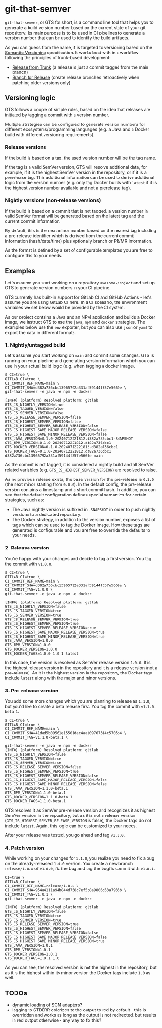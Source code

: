 # git-that-semver

`git-that-semver`, or GTS for short, is a command line tool that helps you to generate a build version number based on the current state of your git repository. Its main purpose is to be used in CI pipelines to generate a version number that can be used to identify the build artifacts.

As you can guess from the name, it is targeted to versioning based on the [Semantic Versioning](https://semver.org) specification. It works best with in a workflow following the principles of trunk-based development:

- [Release from Trunk](https://trunkbaseddevelopment.com/release-from-trunk/) (a release is just a commit tagged from the main branch)
- [Branch for Release](https://trunkbaseddevelopment.com/branch-for-release/) (create release branches retroactively when patching older versions only)

## Versioning logic

GTS follows a couple of simple rules, based on the idea that releases are initiated by tagging a commit with a version number.

Multiple strategies can be configured to generate version numbers for different ecosystems/programming languages (e.g. a Java and a Docker build with different versioning requirements).

### Release versions

If the build is based on a tag, the used version number will be the tag name.

If the tag is a valid SemVer version, GTS will resolve additional data, for example, if it is the highest SemVer version in the repository, or if it is a prerelease tag. This additional information can be used to derive additional logic from the version number (e.g. only tag Docker builds with `latest` if it is the highest version number available and not a prerelease tag).

### Nightly versions (non-release versions)

If the build is based on a commit that is not tagged, a version number in valid SemVer format will be generated based on the latest tag and the current commit information.

By default, this is the next minor number based on the nearest tag including a pre-release identifier which is derived from the current commit information (hash/date/time) plus optionally branch or PR/MR information.

As the format is defined by a set of configurable templates you are free to configure this to your needs.

## Examples

Let's assume you start working on a repository `awesome-project` and set up GTS to generate version numbers in your CI pipeline.

GTS currently has built-in support for GitLab CI and GitHub Actions - let's assume you are using GitLab CI here. In a CI scenario, the environment variables we set below would be provided by the CI system.

As our project contains a Java and an NPM application and builds a Docker image, we instruct GTS to use the `java`, `npm` and `docker` strategies. The examples below use the `env` exporter, but you can also use `json` or `yaml` to export the data in different formats.

### 1. Nightly/untagged build

Let's assume you start working on `main` and commit some changes. GTS is running on your pipeline and generating version information which you can use in your actual build logic (e.g. when tagging a docker image). 

```shell
$ CI=true \
GITLAB_CI=true \
CI_COMMIT_REF_NAME=main \
CI_COMMIT_SHA=d382a736cbc13965792a331af59144f357e5669e \
git-that-semver -e java -e npm -e docker

[INFO] (platform) Resolved platform: gitlab
GTS_IS_NIGHTLY_VERSION=true
GTS_IS_TAGGED_VERSION=false
GTS_IS_SEMVER_VERSION=false
GTS_IS_RELEASE_SEMVER_VERSION=false
GTS_IS_HIGHEST_SEMVER_VERSION=false
GTS_IS_HIGHEST_SEMVER_RELEASE_VERSION=false
GTS_IS_HIGHEST_SAME_MAJOR_RELEASE_VERSION=false
GTS_IS_HIGHEST_SAME_MINOR_RELEASE_VERSION=false
GTS_JAVA_VERSION=0.1.0-20240712221812.d382a736cbc1-SNAPSHOT
GTS_NPM_VERSION=0.1.0-20240712221812.d382a736cbc1
GTS_DOCKER_VERSION=0.1.0-20240712221812.d382a736cbc1
GTS_DOCKER_TAGS=0.1.0-20240712221812.d382a736cbc1 d382a736cbc13965792a331af59144f357e5669e main
```

As the commit is not tagged, it is considered a nightly build and all SemVer related variables (e.g. `GTS_IS_HIGHEST_SEMVER_VERSION`) are resolved to false.

As no previous release exists, the base version for the pre-release is `0.1.0` (the next minor starting from `0.0.0`). In the default config, the pre-release version contains a timestamp and a short commit hash. In addition, you can see that the default configuration defines special semantics for certain strategies, such as:

- The Java nightly version is suffixed in `-SNAPSHOT` in order to push nightly versions to a dedicated repository.
- The Docker strategy, in addition to the version number, exposes a list of tags which can be used to tag the Docker image. How these tags are generated is configurable and you are free to override the defaults to your needs.

### 2. Release version

You're happy with your changes and decide to tag a first version. You tag the commit with `v1.0.0`.

```shell
$ CI=true \
GITLAB_CI=true \
CI_COMMIT_REF_NAME=main \
CI_COMMIT_SHA=d382a736cbc13965792a331af59144f357e5669e \
CI_COMMIT_TAG=v1.0.0 \
git-that-semver -e java -e npm -e docker

[INFO] (platform) Resolved platform: gitlab
GTS_IS_NIGHTLY_VERSION=false
GTS_IS_TAGGED_VERSION=true
GTS_IS_SEMVER_VERSION=true
GTS_IS_RELEASE_SEMVER_VERSION=true
GTS_IS_HIGHEST_SEMVER_VERSION=true
GTS_IS_HIGHEST_SEMVER_RELEASE_VERSION=true
GTS_IS_HIGHEST_SAME_MAJOR_RELEASE_VERSION=true
GTS_IS_HIGHEST_SAME_MINOR_RELEASE_VERSION=true
GTS_JAVA_VERSION=1.0.0
GTS_NPM_VERSION=1.0.0
GTS_DOCKER_VERSION=1.0.0
GTS_DOCKER_TAGS=1.0.0 1.0 1 latest
```

In this case, the version is resolved as SemVer release version `1.0.0`. It is the highest release version in the repository and it is a release version (not a pre-release). As it is the highest version in the repository, the Docker tags include `latest` along with the major and minor versions.

### 3. Pre-release version

You add some more changes which you are planning to release as `1.1.0`, but you'd like to create a beta release first. You tag the commit with `v1.1.0-beta.1`.

```shell
$ CI=true \
GITLAB_CI=true \
CI_COMMIT_REF_NAME=main \
CI_COMMIT_SHA=41dad5b09561e15501dac4aa109767314c5705b4 \
CI_COMMIT_TAG=v1.1.0-beta.1 \

git-that-semver -e java -e npm -e docker
[INFO] (platform) Resolved platform: gitlab
GTS_IS_NIGHTLY_VERSION=false
GTS_IS_TAGGED_VERSION=true
GTS_IS_SEMVER_VERSION=true
GTS_IS_RELEASE_SEMVER_VERSION=false
GTS_IS_HIGHEST_SEMVER_VERSION=true
GTS_IS_HIGHEST_SEMVER_RELEASE_VERSION=false
GTS_IS_HIGHEST_SAME_MAJOR_RELEASE_VERSION=false
GTS_IS_HIGHEST_SAME_MINOR_RELEASE_VERSION=false
GTS_JAVA_VERSION=1.1.0-beta.1
GTS_NPM_VERSION=1.1.0-beta.1
GTS_DOCKER_VERSION=1.1.0-beta.1
GTS_DOCKER_TAGS=1.1.0-beta.1
```

GTS resolves it as SemVer pre-release version and recognizes it as highest SemVer version in the repository, but as it is not a release version (`GTS_IS_HIGHEST_SEMVER_RELEASE_VERSION` is false), the Docker tags do not include `latest`. Again, this logic can be customized to your needs.

After your release was tested, you go ahead and tag `v1.1.0`.

### 4. Patch version

While working on your changes for `1.1.0`, you realize you need to fix a bug on the already-released `1.0.0` version. You create a new branch `release/1.0.x` of `v1.0.0`, fix the bug and tag the bugfix commit with `v1.0.1`.

```shell
CI=true \
GITLAB_CI=true \
CI_COMMIT_REF_NAME=release/1.0.x \
CI_COMMIT_SHA=954a4111a94b844d758c7ef5c8a9806b53a7935b \
CI_COMMIT_TAG=v1.0.1 \
git-that-semver -e java -e npm -e docker

[INFO] (platform) Resolved platform: gitlab
GTS_IS_NIGHTLY_VERSION=false
GTS_IS_TAGGED_VERSION=true
GTS_IS_SEMVER_VERSION=true
GTS_IS_RELEASE_SEMVER_VERSION=true
GTS_IS_HIGHEST_SEMVER_VERSION=false
GTS_IS_HIGHEST_SEMVER_RELEASE_VERSION=false
GTS_IS_HIGHEST_SAME_MAJOR_RELEASE_VERSION=false
GTS_IS_HIGHEST_SAME_MINOR_RELEASE_VERSION=true
GTS_JAVA_VERSION=1.0.1
GTS_NPM_VERSION=1.0.1
GTS_DOCKER_VERSION=1.0.1
GTS_DOCKER_TAGS=1.0.1 1.0
```

As you can see, the resolved version is not the highest in the repository, but as it is the highest within its minor version the Docker tags include `1.0` as well.

## TODOs

- dynamic loading of SCM adapters?
- logging to STDERR colorizes to the output to red by default - this is overridden and works as long as the output is not redirected, but results in red output otherwise - any way to fix this?
